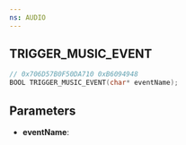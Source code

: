```yaml
---
ns: AUDIO
---
```

## TRIGGER_MUSIC_EVENT

```c
// 0x706D57B0F50DA710 0xB6094948
BOOL TRIGGER_MUSIC_EVENT(char* eventName);
```

## Parameters
* **eventName**:
